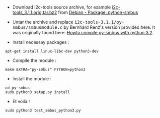 * Download i2c-tools source archive, for example [i2c-tools_3.1.1.orig.tar.bz2](http://ftp.de.debian.org/debian/pool/main/i/i2c-tools/i2c-tools_3.1.1.orig.tar.bz2) from [Debian - Package: python-smbus](https://packages.debian.org/sid/python-smbus)

* Untar the archive and replace <tt>i2c-tools-3.1.1/py-smbus/smbusmodule.c</tt> by Bernhard Renz's version provided here. It was originally found here: [Howto compile py-smbus with python 3.2](http://www.spinics.net/lists/linux-i2c/msg08427.html).

* Install necessay packages :
```
apt-get install linux-libc-dev python3-dev
```

* Compile the module :
```
make EXTRA="py-smbus" PYTHON=python3
```

* Install the module :
```
cd py-smbus
sudo python3 setup.py install
```

* Et voilà !
```
sudo python3 test_smbus_python3.py
```

